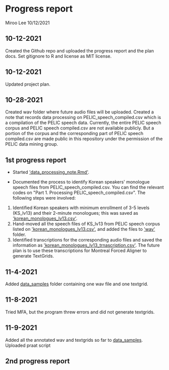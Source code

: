 Progress report
================
Miroo Lee
10/12/2021


## 10-12-2021

Created the Github repo and uploaded the progress report and the plan docs. Set gitignore to R and license as MIT license.

## 10-12-2021

Updated project plan.

## 10-28-2021

Created wav folder where future audio files will be uploaded. Created a note that records data processing on PELIC\_speech\_compiled.csv which is a compilation of the PELIC speech data. Currently, the entire PELIC speech corpus and PELIC speech compiled.csv are not available publicly. But a portion of the corpus and the corresponding part of PELIC speech compiled.csv are made public in this repository under the permission of the PELIC data mining group. 

## 1st progress report

- Started ['data_processing_note.Rmd'](data_processing_note.Rmd).  

- Documented the process to identify Korean speakers' monologue speech files from PELIC\_speech\_compiled.csv. You can find the relevant codes on "Part 1. Processing PELIC_speech_compiled.csv". The following steps were involved:    
1. Identified Korean speakers with minimum enrollment of 3-5 levels (KS_lv13) and their 2-minute monologues; this was saved as ['korean_monologues_lv13.csv'](korean_monologues_lv13.csv).  
2. Hand-moved all the speech files of KS_lv13 from PELIC speech corpus listed on   ['korean_monologues_lv13.csv'](korean_monologues_lv13.csv), and added the files to ['wav'](wav/) folder.   
3. Identified transcriptions for the corresponding audio files and saved the information as ['korean_monologues_lv13_trnascription.csv'](korean_monologues_lv13_transcriptions.csv). The future plan is to use these transcriptions for Montreal Forced Aligner to generate TextGrids. 

## 11-4-2021

Added [data_samples](data_samples) folder containing one wav file and one textgrid.

## 11-8-2021

Tried MFA, but the program threw errors and did not generate textgrids. 

## 11-9-2021

Added all the annotated wav and textgrids so far to [data_samples](data_samples).  
Uploaded praat script 

## 2nd progress report  


